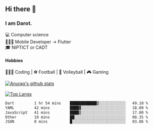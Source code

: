 ## Hi there 👋

### I am Darot.

💻 Computer science <br>
🧑🏻‍💻 Mobile Developer -> Flutter<br>
🎓 NIPTICT or CADT<br>

#### Hobbies 
🧑🏻‍💻 Coding  |  ⚽️ Football | 🏐 Volleyball | 🎮 Gaming<br>

<!-- [![Darot's GitHub stats](https://github-readme-stats.vercel.app/api?username=darot-chen)](https://github.com/darot-chen/github-readme-stats) -->
<!--
**darot-chen/darot-chen** is a ✨ _special_ ✨ repository because its `README.md` (this file) appears on your GitHub profile.

Here are some ideas to get you started:

- 🔭 I’m currently working on ...
- 🌱 I’m currently learning ...
- 👯 I’m looking to collaborate on ...
- 🤔 I’m looking for help with ...
- 💬 Ask me about ...
- 📫 How to reach me: ...
- 😄 Pronouns: ...
- ⚡ Fun fact: ...
-->

[![Anurag's github stats](https://github-readme-stats.vercel.app/api?username=darot-chen&count_private=true&theme=cobalt&show_icons=true)](https://github.com/darot-chen)
</br>
</br>
[![Top Langs](https://github-readme-stats.vercel.app/api/top-langs/?username=darot-chen&layout=compact&theme=cobalt)](https://github.com/darot-chen/)


<!--START_SECTION:waka-->

```txt
Dart         1 hr 54 mins    ████████████▒░░░░░░░░░░░░   49.10 %
YAML         42 mins         ████▓░░░░░░░░░░░░░░░░░░░░   18.09 %
JavaScript   41 mins         ████▒░░░░░░░░░░░░░░░░░░░░   17.80 %
Other        19 mins         ██░░░░░░░░░░░░░░░░░░░░░░░   08.35 %
JSON         8 mins          █░░░░░░░░░░░░░░░░░░░░░░░░   03.86 %
```

<!--END_SECTION:waka-->
